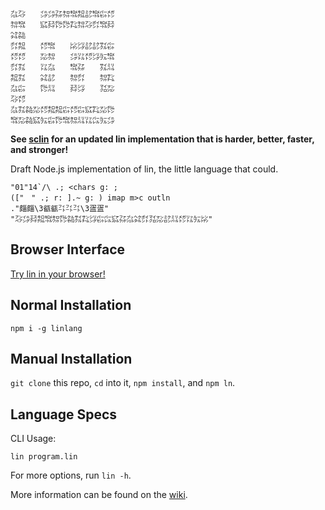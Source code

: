 ```
㌴㌂　　㌄㌄㌲㌗㌖㌕㍈㌖㌫㍌
㌗㌖　　㌮㌇㌙㌙㌠㌗㌂㌽㌖㌇
㌶㌚　　　　　　　　　　　　
㌽㌕　　㍌㌖　　㍖㌡㍈㍈㌟㌫
㍌㍌　　㍇㌗　　㌄㍑㍌㌡㍔㌖
㌽㌟　　㍑㌴　　㌖㌲　　㌟㍊
㌕㌟　　㌶㍈　　㌗㌽　　㌗㌠
㌴㌫　　㌙㍊　　㌇㌡　　㍃㍇
㌂㍌　　　　　　　　　　　　
㌴㌟㌚㍇㍌㌕㌕㌫㍌㌫㌮㌠㍇㌙
㌖㍇㌚㌮㍔㌫㌙㌖㌗㍊㍑㌭㍔㌄
```

**See [sclin](https://github.com/molarmanful/sclin) for an updated lin implementation that is harder, better, faster, and stronger!**

Draft Node.js implementation of lin, the little language that could.

```
"01"14`/\ .; <chars g: ;
(["　" .; r: ].~ g: ) imap m>c outln
."㿳㿳\3㼳㼳㌳㌳㌳\3㿿㿿"
"㌂㌄㌇㌕㌖㌗㌙㌚㌟㌠㌡㌫㌭㌮㌲㌴㌶㌽㍃㍇㍈㍊㍌㍑㍔㍖"
```

## Browser Interface

[Try lin in your browser!](https://replit.com/@molarmanful/try-lin)

## Normal Installation

    npm i -g linlang

## Manual Installation

`git clone` this repo, `cd` into it, `npm install`, and `npm ln`.

## Language Specs

CLI Usage:

    lin program.lin

For more options, run `lin -h`.

More information can be found on the [wiki](https://github.com/molarmanful/lin/wiki).
